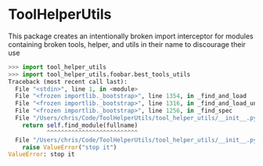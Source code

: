# ToolHelperUtils

This package creates an intentionally broken import interceptor for modules containing broken tools, helper, and utils in their name to discourage their use

```python
>>> import tool_helper_utils
>>> import tool_helper_utils.foobar.best_tools_utils
Traceback (most recent call last):
  File "<stdin>", line 1, in <module>
  File "<frozen importlib._bootstrap>", line 1354, in _find_and_load
  File "<frozen importlib._bootstrap>", line 1316, in _find_and_load_unlocked
  File "<frozen importlib._bootstrap>", line 1256, in _find_spec
  File "/Users/chris/Code/ToolHelperUtils/tool_helper_utils/__init__.py", line 15, in find_spec
    return self.find_module(fullname)
           ^^^^^^^^^^^^^^^^^^^^^^^^^^
  File "/Users/chris/Code/ToolHelperUtils/tool_helper_utils/__init__.py", line 11, in find_module
    raise ValueError("stop it")
ValueError: stop it
```

